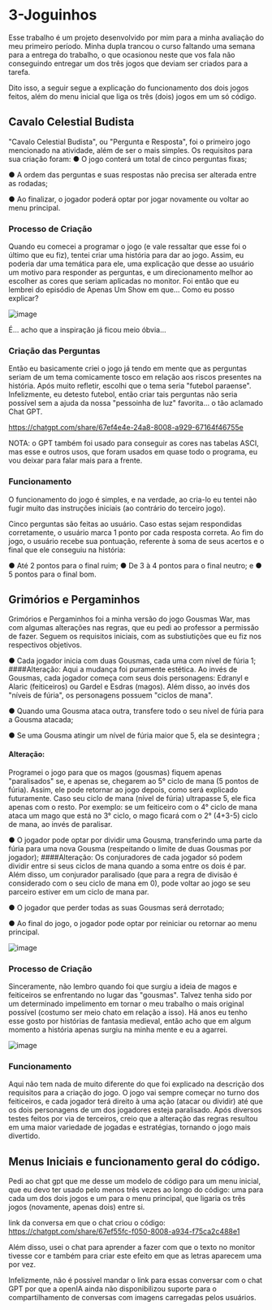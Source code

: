 # 3-Joguinhos
Esse trabalho é um projeto desenvolvido por mim para a minha avaliação do meu primeiro período. Minha dupla trancou o curso faltando uma semana para a entrega do trabalho, o que ocasionou neste que vos fala não conseguindo entregar um dos três jogos que deviam ser criados para a tarefa.  

Dito isso, a seguir segue a explicação do funcionamento dos dois jogos feitos, além do menu inicial que liga os três (dois) jogos em um só código.

## Cavalo Celestial Budista
"Cavalo Celestial Budista", ou "Pergunta e Resposta", foi o primeiro jogo mencionado na atividade, além de ser o mais simples. Os requisitos para sua criação foram:
● O jogo conterá um total de cinco perguntas fixas;

● A ordem das perguntas e suas respostas não precisa ser alterada entre
as rodadas;

● Ao finalizar, o jogador poderá optar por jogar novamente ou voltar ao
menu principal.

### Processo de Criação
Quando eu comecei a programar o jogo (e vale ressaltar que esse foi o último que eu fiz), tentei criar uma história para dar ao jogo. Assim, eu poderia dar uma temática para ele, uma explicação que desse ao usuário um motivo para responder as perguntas, e um direcionamento melhor ao escolher as cores que seriam aplicadas no monitor. Foi então que eu lembrei do episódio de Apenas Um Show em que... 
Como eu posso explicar?

![image](https://github.com/user-attachments/assets/a56377cf-12d2-432e-8e43-1803c7751c49)

É... acho que a inspiração já ficou meio óbvia...

### Criação das Perguntas
Então eu basicamente criei o jogo já tendo em mente que as perguntas seriam de um tema comicamente tosco em relação aos riscos presentes na história. Após muito refletir, escolhi que o tema seria "futebol paraense". Infelizmente, eu detesto futebol, então criar tais perguntas não seria possível sem a ajuda da nossa "pessoinha de luz" favorita... o tão aclamado Chat GPT.

https://chatgpt.com/share/67ef4e4e-24a8-8008-a929-67164f46755e

NOTA: o GPT também foi usado para conseguir as cores nas tabelas ASCI, mas esse e outros usos, que foram usados em quase todo o programa, eu vou deixar para falar mais para a frente.

### Funcionamento
O funcionamento do jogo é simples, e na verdade, ao cria-lo eu tentei não fugir muito das instruções iniciais (ao contrário do terceiro jogo). 

Cinco perguntas são feitas ao usuário. Caso estas sejam respondidas corretamente, o usuário marca 1 ponto por cada resposta correta. Ao fim do jogo, o usuário recebe sua pontuação, referente à soma de seus acertos e o final que ele conseguiu na história:

● Até 2 pontos para o final ruim;
● De 3 à 4 pontos para o final neutro; e
● 5 pontos para o final bom.

## Grimórios e Pergaminhos
Grimórios e Pergaminhos foi a minha versão do jogo Gousmas War, mas com algumas alterações nas regras, que eu pedi ao professor a permissão de fazer. Seguem os requisitos iniciais, com as substiutições que eu fiz nos respectivos objetivos.

● Cada jogador inicia com duas Gousmas, cada uma com nível de fúria 1;
####Alteração:
Aqui a mudança foi puramente estética. Ao invés de Gousmas, cada jogador começa com seus dois personagens: Edranyl e Alaric (feiticeiros) ou Gardel e Esdras (magos). Além disso, ao invés dos "níveis de fúria", os personagens possuem "ciclos de mana". 

● Quando uma Gousma ataca outra, transfere todo o seu nível de fúria
para a Gousma atacada;

● Se uma Gousma atingir um nível de fúria maior que 5, ela se desintegra ; 
#### Alteração: 
Programei o jogo para que os magos (gousmas) fiquem apenas "paralisados" se, e apenas se, chegarem ao 5° ciclo de mana (5 pontos de fúria). Assim, ele pode retornar ao jogo depois, como será explicado futuramente. Caso seu ciclo de mana (nível de fúria) ultrapasse 5, ele fica apenas com o resto. Por exemplo: se um feiticeiro com o 4° ciclo de mana ataca um mago que está no 3° ciclo, o mago ficará com o 2° (4+3-5) ciclo de mana, ao invés de paralisar.

● O jogador pode optar por dividir uma Gousma, transferindo uma parte da
fúria para uma nova Gousma (respeitando o limite de duas Gousmas por
jogador);
####Alteração:
Os conjuradores de cada jogador só podem dividir entre si seus ciclos de mana quando a soma entre os dois é par. Além disso, um conjurador paralisado (que para a regra de divisão é considerado com o seu ciclo de mana em 0), pode voltar ao jogo se seu parceiro estiver em um ciclo de mana par.

● O jogador que perder todas as suas Gousmas será derrotado;

● Ao final do jogo, o jogador pode optar por reiniciar ou retornar ao menu
principal.

![image](https://github.com/user-attachments/assets/1adf361e-e919-4239-8adb-ce79c02ff1ec)


### Processo de Criação
Sinceramente, não lembro quando foi que surgiu a ideia de magos e feiticeiros se enfrentando no lugar das "gousmas". Talvez tenha sido por um determinado impelimento em tornar o meu trabalho o mais original possível (costumo ser meio chato em relação a isso). Há anos eu tenho esse gosto por histórias de fantasia medieval, então acho que em algum momento a história apenas surgiu na minha mente e eu a agarrei.

![image](https://github.com/user-attachments/assets/e0030eaa-5c67-4f32-9391-32948dd92cd6)


### Funcionamento
Aqui não tem nada de muito diferente do que foi explicado na descrição dos requisitos para a criação do jogo. O jogo vai sempre começar no turno dos feiticeiros, e cada jogador terá direito à uma ação (atacar ou dividir) até que os dois personagens de um dos jogadores esteja paralisado. Após diversos testes feitos por via de terceiros, creio que a alteração das regras resultou em uma maior variedade de jogadas e estratégias, tornando o jogo mais divertido.

## Menus Iniciais e funcionamento geral do código.
Pedi ao chat gpt que me desse um modelo de código para um menu inicial, que eu devo ter usado pelo menos três vezes ao longo do código: uma para cada um dos dois jogos e um para o menu principal, que ligaria os três jogos (novamente, apenas dois) entre si.

link da conversa em que o chat criou o código:
https://chatgpt.com/share/67ef55fc-f050-8008-a934-f75ca2c488e1

Além disso, usei o chat para aprender a fazer com que o texto no monitor tivesse cor e também para criar este efeito em que as letras aparecem uma por vez.

Infelizmente, não é possível mandar o link para essas conversar com o chat GPT por que a openIA ainda não disponibilizou suporte para o compartilhamento de conversas com imagens carregadas pelos usuários.

